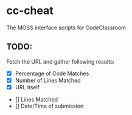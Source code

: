 # cc-cheat
The MOSS interface scripts for CodeClassroom

## TODO:

Fetch the URL and gather following results:

- [x] Percentage of Code Matches
- [x] Number of Lines Matched
- [x] URL itself
- [] Lines Matched
- [] Date/Time of submission